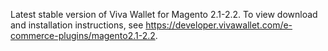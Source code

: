 Latest stable version of Viva Wallet for Magento 2.1-2.2. To view download and installation instructions, see https://developer.vivawallet.com/e-commerce-plugins/magento2.1-2.2.
